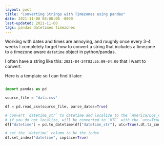 ```yaml
---
layout: post
title: "Converting Strings with Timezones using pandas"
date: 2021-11-08 08:00:00 -0800
last-updated: 2021-11-08
tags: pandas datetimes timezones
---
```


Working with dates and times are annoying, and roughly once every 3-4 weeks I completely forget how to convert a string that includes a timezone to a timezone aware `datetime` object in python/pandas.

I often have a string like this: `2021-04-24T03:55:09-04:00` that I want to convert.

Here is a template so I can find it later:

```python

import pandas as pd

source_file = "data.csv"

df = pd.read_csv(source_file, parse_dates=True)

# convert `datetime_str` to datetime and localize to the `America/Los_Angeles` timezone
# if you do not localize, will be converted to `UTC` with the `utc=True` parameter
df["datetime"] = pd.to_datetime(df["datetime_str"], utc=True).dt.tz_convert("America/Los_Angeles")

# set the `datetime` column to be the index
df.set_index("datetime", inplace=True)

```
